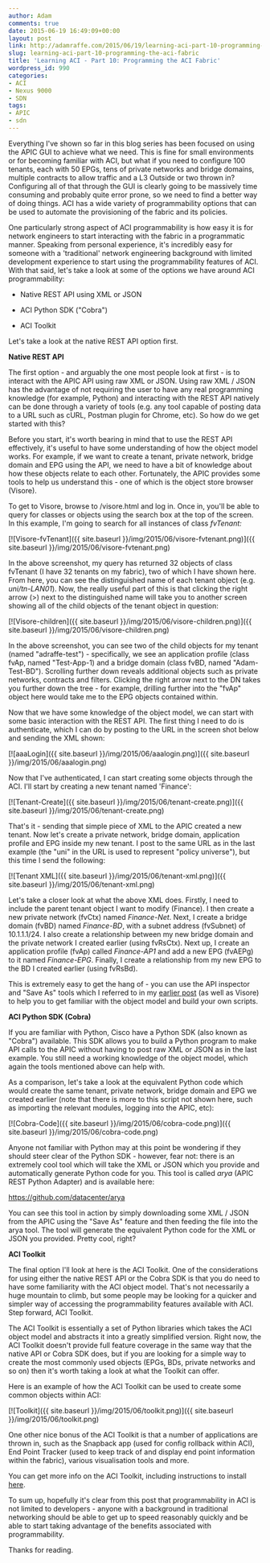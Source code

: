 ```yaml
---
author: Adam
comments: true
date: 2015-06-19 16:49:09+00:00
layout: post
link: http://adamraffe.com/2015/06/19/learning-aci-part-10-programming-the-aci-fabric/
slug: learning-aci-part-10-programming-the-aci-fabric
title: 'Learning ACI - Part 10: Programming the ACI Fabric'
wordpress_id: 990
categories:
- ACI
- Nexus 9000
- SDN
tags:
- APIC
- sdn
---
```


Everything I've shown so far in this blog series has been focused on using the APIC GUI to achieve what we need. This is fine for small environments or for becoming familiar with ACI, but what if you need to configure 100 tenants, each with 50 EPGs, tens of private networks and bridge domains, multiple contracts to allow traffic and a L3 Outside or two thrown in? Configuring all of that through the GUI is clearly going to be massively time consuming and probably quite error prone, so we need to find a better way of doing things. ACI has a wide variety of programmability options that can be used to automate the provisioning of the fabric and its policies.

<!-- more -->

One particularly strong aspect of ACI programmability is how easy it is for network engineers to start interacting with the fabric in a programmatic manner. Speaking from personal experience, it's incredibly easy for someone with a 'traditional' network engineering background with limited development experience to start using the programmability features of ACI. With that said, let's take a look at some of the options we have around ACI programmability:



	
  * Native REST API using XML or JSON

	
  * ACI Python SDK ("Cobra")

	
  * ACI Toolkit


Let's take a look at the native REST API option first.

**Native REST API**

The first option - and arguably the one most people look at first - is to interact with the APIC API using raw XML or JSON. Using raw XML / JSON has the advantage of not requiring the user to have any real programming knowledge (for example, Python) and interacting with the REST API natively can be done through a variety of tools (e.g. any tool capable of posting data to a URL such as cURL, Postman plugin for Chrome, etc). So how do we get started with this?

Before you start, it's worth bearing in mind that to use the REST API effectively, it's useful to have some understanding of how the object model works. For example, if we want to create a tenant, private network, bridge domain and EPG using the API, we need to have a bit of knowledge about how these objects relate to each other. Fortunately, the APIC provides some tools to help us understand this - one of which is the object store browser (Visore).

To get to Visore, browse to <APIC-IP-address>/visore.html and log in. Once in, you'll be able to query for classes or objects using the search box at the top of the screen. In this example, I'm going to search for all instances of class _fvTenant:_

[![Visore-fvTenant]({{ site.baseurl }}/img/2015/06/visore-fvtenant.png)]({{ site.baseurl }}/img/2015/06/visore-fvtenant.png)

In the above screenshot, my query has returned 32 objects of class fvTenant (I have 32 tenants on my fabric), two of which I have shown here. From here, you can see the distinguished name of each tenant object (e.g. _uni/tn-LAN01_). Now, the really useful part of this is that clicking the right arrow (>) next to the distinguished name will take you to another screen showing all of the child objects of the tenant object in question:

[![Visore-children]({{ site.baseurl }}/img/2015/06/visore-children.png)]({{ site.baseurl }}/img/2015/06/visore-children.png)

In the above screenshot, you can see two of the child objects for my tenant (named "adraffe-test") - specifically, we see an application profile (class fvAp, named "Test-App-1) and a bridge domain (class fvBD, named "Adam-Test-BD"). Scrolling further down reveals additional objects such as private networks, contracts and filters. Clicking the right arrow next to the DN takes you further down the tree - for example, drilling further into the "fvAp" object here would take me to the EPG objects contained within.

Now that we have some knowledge of the object model, we can start with some basic interaction with the REST API. The first thing I need to do is authenticate, which I can do by posting to the URL in the screen shot below and sending the XML shown:

[![aaaLogin]({{ site.baseurl }}/img/2015/06/aaalogin.png)]({{ site.baseurl }}/img/2015/06/aaalogin.png)

Now that I've authenticated, I can start creating some objects through the ACI. I'll start by creating a new tenant named 'Finance':

[![Tenant-Create]({{ site.baseurl }}/img/2015/06/tenant-create.png)]({{ site.baseurl }}/img/2015/06/tenant-create.png)

That's it - sending that simple piece of XML to the APIC created a new tenant. Now let's create a private network, bridge domain, application profile and EPG inside my new tenant. I post to the same URL as in the last example (the "uni" in the URL is used to represent "policy universe"), but this time I send the following:

[![Tenant XML]({{ site.baseurl }}/img/2015/06/tenant-xml.png)]({{ site.baseurl }}/img/2015/06/tenant-xml.png)

Let's take a closer look at what the above XML does. Firstly, I need to include the parent tenant object I want to modify (Finance). I then create a new private network (fvCtx) named _Finance-Net_. Next, I create a bridge domain (fvBD) named _Finance-BD_, with a subnet address (fvSubnet) of 10.1.1.1/24. I also create a relationship between my new bridge domain and the private network I created earlier (using fvRsCtx). Next up, I create an application profile (fvAp) called _Finance-AP1_ and add a new EPG (fvAEPg) to it named _Finance-EPG_. Finally, I create a relationship from my new EPG to the BD I created earlier (using fvRsBd).

This is extremely easy to get the hang of - you can use the API inspector and "Save As" tools which I referred to in my [earlier post](http://adamraffe.com/2014/12/03/learning-aci-part-3-getting-familiar-with-the-apic/) (as well as Visore) to help you to get familiar with the object model and build your own scripts.

**ACI Python SDK (Cobra)**

If you are familiar with Python, Cisco have a Python SDK (also known as "Cobra") available. This SDK allows you to build a Python program to make API calls to the APIC without having to post raw XML or JSON as in the last example. You still need a working knowledge of the object model, which again the tools mentioned above can help with.

As a comparison, let's take a look at the equivalent Python code which would create the same tenant, private network, bridge domain and EPG we created earlier (note that there is more to this script not shown here, such as importing the relevant modules, logging into the APIC, etc):

[![Cobra-Code]({{ site.baseurl }}/img/2015/06/cobra-code.png)]({{ site.baseurl }}/img/2015/06/cobra-code.png)

Anyone not familiar with Python may at this point be wondering if they should steer clear of the Python SDK - however, fear not: there is an extremely cool tool which will take the XML or JSON which you provide and automatically generate Python code for you. This tool is called _arya_ (APIC REST Python Adapter) and is available here:

https://github.com/datacenter/arya

You can see this tool in action by simply downloading some XML / JSON from the APIC using the "Save As" feature and then feeding the file into the arya tool. The tool will generate the equivalent Python code for the XML or JSON you provided. Pretty cool, right?

**ACI Toolkit**

The final option I'll look at here is the ACI Toolkit. One of the considerations for using either the native REST API or the Cobra SDK is that you do need to have some familiarity with the ACI object model. That's not necessarily a huge mountain to climb, but some people may be looking for a quicker and simpler way of accessing the programmability features available with ACI. Step forward, ACI Toolkit.

The ACI Toolkit is essentially a set of Python libraries which takes the ACI object model and abstracts it into a greatly simplified version. Right now, the ACI Toolkit doesn't provide full feature coverage in the same way that the native API or Cobra SDK does, but if you are looking for a simple way to create the most commonly used objects (EPGs, BDs, private networks and so on) then it's worth taking a look at what the Toolkit can offer.

Here is an example of how the ACI Toolkit can be used to create some common objects within ACI:

[![Toolkit]({{ site.baseurl }}/img/2015/06/toolkit.png)]({{ site.baseurl }}/img/2015/06/toolkit.png)

One other nice bonus of the ACI Toolkit is that a number of applications are thrown in, such as the Snapback app (used for config rollback within ACI), End Point Tracker (used to keep track of and display end point information within the fabric), various visualisation tools and more.

You can get more info on the ACI Toolkit, including instructions to install [here](http://datacenter.github.io/acitoolkit/docsbuild/html/).

To sum up, hopefully it's clear from this post that programmability in ACI is not limited to developers - anyone with a background in traditional networking should be able to get up to speed reasonably quickly and be able to start taking advantage of the benefits associated with programmability.

Thanks for reading.
